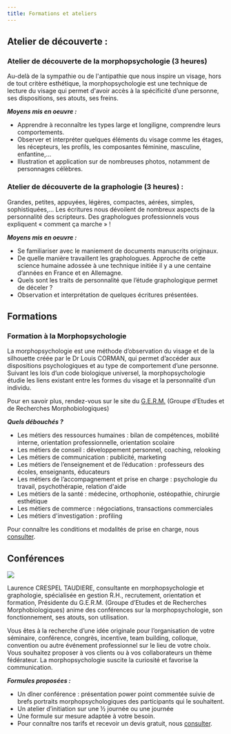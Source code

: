 ```yaml
---
title: Formations et ateliers
---
```

## Atelier de découverte :

### Atelier de découverte de la morphopsychologie (3 heures)

Au-delà de la sympathie ou de l'antipathie que nous inspire un visage, hors de tout critère esthétique, la morphopsychologie est une technique de lecture du visage qui permet d'avoir accès à la spécificité d’une personne, ses dispositions, ses atouts, ses freins.

***Moyens mis en oeuvre :***

* Apprendre à reconnaître les types large et longiligne, comprendre leurs comportements.
* Observer et interpréter quelques éléments du visage comme les étages, les récepteurs, les profils, les composantes féminine, masculine, enfantine,…
* Illustration et application sur de nombreuses photos, notamment de personnages célèbres.

### Atelier de découverte de la graphologie (3 heures) :

Grandes, petites, appuyées, légères, compactes, aérées, simples, sophistiquées,… Les écritures nous dévoilent de nombreux aspects de la personnalité des scripteurs. Des graphologues professionnels vous expliquent « comment ça marche » !

***Moyens mis en oeuvre :***

* Se familiariser avec le maniement de documents manuscrits originaux.
* De quelle manière travaillent les graphologues. Approche de cette science humaine adossée à une technique initiée il y a une centaine d’années en France et en Allemagne.
* Quels sont les traits de personnalité que l’étude graphologique permet de déceler ?
* Observation et interprétation de quelques écritures présentées.

## Formations

### Formation à la Morphopsychologie

La morphopsychologie est une méthode d’observation du visage et de la silhouette créée par le Dr Louis CORMAN, qui permet d’accéder aux dispositions psychologiques et au type de comportement d’une personne. Suivant les lois d’un code biologique universel, la morphopsychologie étudie les liens existant entre les formes du visage et la personnalité d’un individu.

Pour en savoir plus, rendez-vous sur le site du [G.E.R.M.](http://morphopsy.com/index.php) (Groupe d’Etudes et de Recherches Morphobiologiques)

***Quels débouchés ?***

* Les métiers des ressources humaines : bilan de compétences, mobilité interne, orientation professionnelle, orientation scolaire
* Les métiers de conseil : développement personnel, coaching, relooking
* Les métiers de communication : publicité, marketing
* Les métiers de l’enseignement et de l’éducation : professeurs des écoles, enseignants, éducateurs
* Les métiers de l’accompagnement et prise en charge : psychologie du travail, psychothérapie, relation d'aide
* Les métiers de la santé : médecine, orthophonie, ostéopathie, chirurgie esthétique
* Les métiers de commerce : négociations, transactions commerciales
* Les métiers d'investigation : profiling

Pour connaître les conditions et modalités de prise en charge, nous <a href="mailto:semaphore@mailo.com"> consulter</a>.



## Conférences

![](/img/conf.png)

Laurence CRESPEL TAUDIERE, consultante en morphopsychologie et graphologie, spécialisée en gestion R.H., recrutement, orientation et formation, Présidente du G.E.R.M. (Groupe d’Etudes et de Recherches Morphobiologiques) anime des conférences sur la morphopsychologie, son fonctionnement, ses atouts, son utilisation.

Vous êtes à la recherche d’une idée originale pour l’organisation de votre séminaire, conférence, congrès, incentive, team building, colloque, convention ou autre événement professionnel sur le lieu de votre choix. Vous souhaitez proposer à vos clients ou à vos collaborateurs un thème fédérateur. La morphopsychologie suscite la curiosité et favorise la communication.

***Formules proposées :***

* Un dîner conférence : présentation power point commentée suivie de brefs portraits morphopsychologiques des participants qui le souhaitent.
* Un atelier d’initiation sur une ½ journée ou une journée
* Une formule sur mesure adaptée à votre besoin.
* Pour connaître nos tarifs et recevoir un devis gratuit, nous <a href="mailto:semaphore@mailo.com"> consulter</a>.